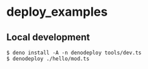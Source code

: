 # deploy_examples

## Local development

```
$ deno install -A -n denodeploy tools/dev.ts
$ denodeploy ./hello/mod.ts
```
